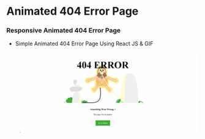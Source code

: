 # Animated 404 Error Page

### Responsive Animated 404 Error Page

- Simple Animated 404 Error Page Using React JS & GIF

![preview img](/preview.gif)